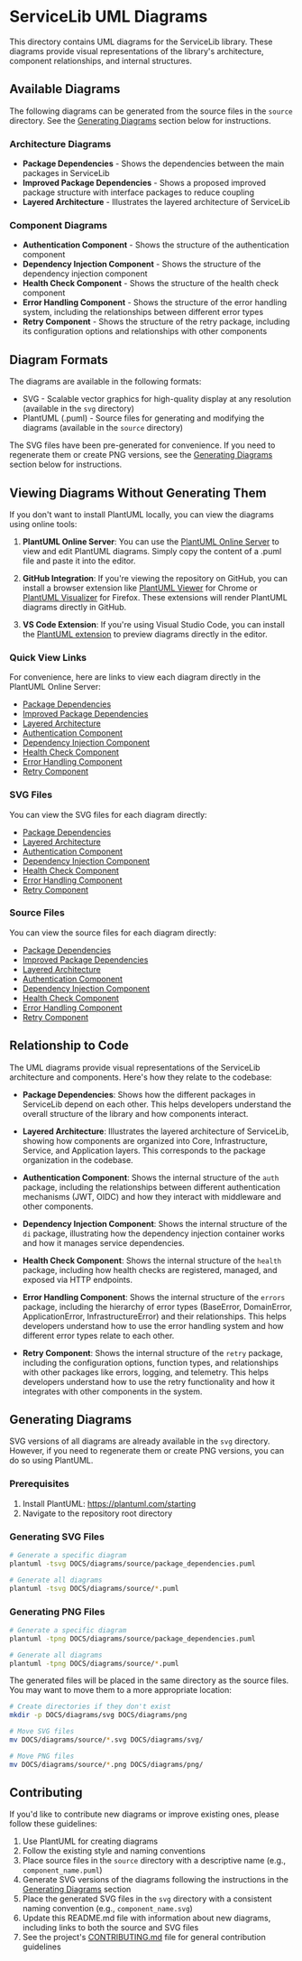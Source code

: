 # ServiceLib UML Diagrams

This directory contains UML diagrams for the ServiceLib library. These diagrams provide visual representations of the library's architecture, component relationships, and internal structures.

## Available Diagrams

The following diagrams can be generated from the source files in the `source` directory. See the [Generating Diagrams](#generating-diagrams) section below for instructions.

### Architecture Diagrams

- **Package Dependencies** - Shows the dependencies between the main packages in ServiceLib
- **Improved Package Dependencies** - Shows a proposed improved package structure with interface packages to reduce coupling
- **Layered Architecture** - Illustrates the layered architecture of ServiceLib

### Component Diagrams

- **Authentication Component** - Shows the structure of the authentication component
- **Dependency Injection Component** - Shows the structure of the dependency injection component
- **Health Check Component** - Shows the structure of the health check component
- **Error Handling Component** - Shows the structure of the error handling system, including the relationships between different error types
- **Retry Component** - Shows the structure of the retry package, including its configuration options and relationships with other components

## Diagram Formats

The diagrams are available in the following formats:

- SVG - Scalable vector graphics for high-quality display at any resolution (available in the `svg` directory)
- PlantUML (.puml) - Source files for generating and modifying the diagrams (available in the `source` directory)

The SVG files have been pre-generated for convenience. If you need to regenerate them or create PNG versions, see the [Generating Diagrams](#generating-diagrams) section below for instructions.

## Viewing Diagrams Without Generating Them

If you don't want to install PlantUML locally, you can view the diagrams using online tools:

1. **PlantUML Online Server**: You can use the [PlantUML Online Server](http://www.plantuml.com/plantuml/uml/) to view and edit PlantUML diagrams. Simply copy the content of a .puml file and paste it into the editor.

2. **GitHub Integration**: If you're viewing the repository on GitHub, you can install a browser extension like [PlantUML Viewer](https://chrome.google.com/webstore/detail/plantuml-viewer/legbfeljfbjgfifnkmpoajgpgejojooj) for Chrome or [PlantUML Visualizer](https://addons.mozilla.org/en-US/firefox/addon/plantuml-visualizer/) for Firefox. These extensions will render PlantUML diagrams directly in GitHub.

3. **VS Code Extension**: If you're using Visual Studio Code, you can install the [PlantUML extension](https://marketplace.visualstudio.com/items?itemName=jebbs.plantuml) to preview diagrams directly in the editor.

### Quick View Links

For convenience, here are links to view each diagram directly in the PlantUML Online Server:

- [Package Dependencies](http://www.plantuml.com/plantuml/proxy?src=https://raw.githubusercontent.com/abitofhelp/servicelib/main/DOCS/diagrams/source/package_dependencies.puml)
- [Improved Package Dependencies](http://www.plantuml.com/plantuml/proxy?src=https://raw.githubusercontent.com/abitofhelp/servicelib/main/DOCS/diagrams/source/improved_package_dependencies.puml)
- [Layered Architecture](http://www.plantuml.com/plantuml/proxy?src=https://raw.githubusercontent.com/abitofhelp/servicelib/main/DOCS/diagrams/source/layered_architecture.puml)
- [Authentication Component](http://www.plantuml.com/plantuml/proxy?src=https://raw.githubusercontent.com/abitofhelp/servicelib/main/DOCS/diagrams/source/auth_component.puml)
- [Dependency Injection Component](http://www.plantuml.com/plantuml/proxy?src=https://raw.githubusercontent.com/abitofhelp/servicelib/main/DOCS/diagrams/source/di_component.puml)
- [Health Check Component](http://www.plantuml.com/plantuml/proxy?src=https://raw.githubusercontent.com/abitofhelp/servicelib/main/DOCS/diagrams/source/health_component.puml)
- [Error Handling Component](http://www.plantuml.com/plantuml/proxy?src=https://raw.githubusercontent.com/abitofhelp/servicelib/main/DOCS/diagrams/source/errors_component.puml)
- [Retry Component](http://www.plantuml.com/plantuml/proxy?src=https://raw.githubusercontent.com/abitofhelp/servicelib/main/DOCS/diagrams/source/retry_component.puml)

### SVG Files

You can view the SVG files for each diagram directly:

- [Package Dependencies](svg/package_dependencies.svg)
- [Layered Architecture](svg/layered_architecture.svg)
- [Authentication Component](svg/auth_component.svg)
- [Dependency Injection Component](svg/di_component.svg)
- [Health Check Component](svg/health_component.svg)
- [Error Handling Component](svg/errors_component.svg)
- [Retry Component](svg/retry_component.svg)

### Source Files

You can view the source files for each diagram directly:

- [Package Dependencies](source/package_dependencies.puml)
- [Improved Package Dependencies](source/improved_package_dependencies.puml)
- [Layered Architecture](source/layered_architecture.puml)
- [Authentication Component](source/auth_component.puml)
- [Dependency Injection Component](source/di_component.puml)
- [Health Check Component](source/health_component.puml)
- [Error Handling Component](source/errors_component.puml)
- [Retry Component](source/retry_component.puml)

## Relationship to Code

The UML diagrams provide visual representations of the ServiceLib architecture and components. Here's how they relate to the codebase:

- **Package Dependencies**: Shows how the different packages in ServiceLib depend on each other. This helps developers understand the overall structure of the library and how components interact.

- **Layered Architecture**: Illustrates the layered architecture of ServiceLib, showing how components are organized into Core, Infrastructure, Service, and Application layers. This corresponds to the package organization in the codebase.

- **Authentication Component**: Shows the internal structure of the `auth` package, including the relationships between different authentication mechanisms (JWT, OIDC) and how they interact with middleware and other components.

- **Dependency Injection Component**: Shows the internal structure of the `di` package, illustrating how the dependency injection container works and how it manages service dependencies.

- **Health Check Component**: Shows the internal structure of the `health` package, including how health checks are registered, managed, and exposed via HTTP endpoints.

- **Error Handling Component**: Shows the internal structure of the `errors` package, including the hierarchy of error types (BaseError, DomainError, ApplicationError, InfrastructureError) and their relationships. This helps developers understand how to use the error handling system and how different error types relate to each other.

- **Retry Component**: Shows the internal structure of the `retry` package, including the configuration options, function types, and relationships with other packages like errors, logging, and telemetry. This helps developers understand how to use the retry functionality and how it integrates with other components in the system.

## Generating Diagrams

SVG versions of all diagrams are already available in the `svg` directory. However, if you need to regenerate them or create PNG versions, you can do so using PlantUML.

### Prerequisites

1. Install PlantUML: https://plantuml.com/starting
2. Navigate to the repository root directory

### Generating SVG Files

```bash
# Generate a specific diagram
plantuml -tsvg DOCS/diagrams/source/package_dependencies.puml

# Generate all diagrams
plantuml -tsvg DOCS/diagrams/source/*.puml
```

### Generating PNG Files

```bash
# Generate a specific diagram
plantuml -tpng DOCS/diagrams/source/package_dependencies.puml

# Generate all diagrams
plantuml -tpng DOCS/diagrams/source/*.puml
```

The generated files will be placed in the same directory as the source files. You may want to move them to a more appropriate location:

```bash
# Create directories if they don't exist
mkdir -p DOCS/diagrams/svg DOCS/diagrams/png

# Move SVG files
mv DOCS/diagrams/source/*.svg DOCS/diagrams/svg/

# Move PNG files
mv DOCS/diagrams/source/*.png DOCS/diagrams/png/
```

## Contributing

If you'd like to contribute new diagrams or improve existing ones, please follow these guidelines:

1. Use PlantUML for creating diagrams
2. Follow the existing style and naming conventions
3. Place source files in the `source` directory with a descriptive name (e.g., `component_name.puml`)
4. Generate SVG versions of the diagrams following the instructions in the [Generating Diagrams](#generating-diagrams) section
5. Place the generated SVG files in the `svg` directory with a consistent naming convention (e.g., `component_name.svg`)
6. Update this README.md file with information about new diagrams, including links to both the source and SVG files
7. See the project's [CONTRIBUTING.md](../../../CONTRIBUTING.md) file for general contribution guidelines
